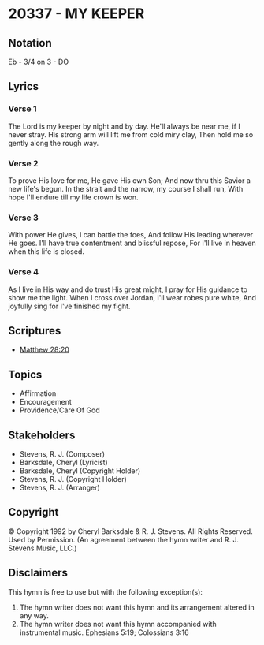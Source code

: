 # 20337 - MY KEEPER

## Notation

Eb - 3/4 on 3 - DO

## Lyrics

### Verse 1

The Lord is my keeper by night and by day. He'll always be near me, if I never stray. His strong arm will lift me from cold miry clay, Then hold me so gently along the rough way.

### Verse 2

To prove His love for me, He gave His own Son; And now thru this Savior a new life's begun. In the strait and the narrow, my course I shall run, With hope I'll endure till my life crown is won. 

### Verse 3

With power He gives, I can battle the foes, And follow His leading wherever He goes. I'll have true contentment and blissful repose, For I'll live in heaven when this life is closed.

### Verse 4

As I live in His way and do trust His great might, I pray  for His guidance to show me the light. When I cross over Jordan, I'll wear robes pure white, And joyfully sing for I've finished my fight.


## Scriptures

- [Matthew 28:20](https://www.biblegateway.com/passage/?search=Matthew%2028%3A20)

## Topics

- Affirmation
- Encouragement
- Providence/Care Of God

## Stakeholders

- Stevens, R. J. (Composer)
- Barksdale, Cheryl (Lyricist)
- Barksdale, Cheryl (Copyright Holder)
- Stevens, R. J. (Copyright Holder)
- Stevens, R. J. (Arranger)

## Copyright

© Copyright 1992 by Cheryl Barksdale & R. J. Stevens. All Rights Reserved. Used by Permission.
(An agreement between the hymn writer and R. J. Stevens Music, LLC.)

## Disclaimers

This hymn is free to use but with the following exception(s):
1. The hymn writer does not want this hymn and its arrangement altered in any way.
2. The hymn writer does not want this hymn accompanied with instrumental music.
Ephesians 5:19; Colossians 3:16

